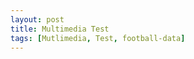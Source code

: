 ```yaml
---
layout: post
title: Multimedia Test
tags: [Mutlimedia, Test, football-data]
---
```


<script src="/js/jquery-1.11.2.min.js"></script>

<script>
    var competition_ids = ["424", "426", "427", "428", "430", "431", "432", "433", "434", "435", "436", "437", "438"]
    $.each(competition_ids, function(index, item) {
        $.ajax({
            headers: { 
                'X-Auth-Token': 'bf0513ea0ba6457fb4ae6d380cca8365', 
                'Access-Control-Allow-Origin': '*',
                'Access-Control-Allow-Credentials': 'true,
                'Access-Control-Allow-Methods': 'GET,HEAD,OPTIONS,POST,PUT',
                'Access-Control-Allow-Headers': 'Origin,Accept, X-Requested-With, Content-Type, Access-Control-Request-Method, Access-Control-Request-Headers'
            },
            url: '//api.football-data.org/v1/competitions/' + item + '/teams',
            dataType: 'json',
            type: 'GET',
        }).done(function(response) {
            console.log(response);
            $.ajax({
                headers: { 
                    'X-Auth-Token': 'bf0513ea0ba6457fb4ae6d380cca8365', 
                    'Access-Control-Allow-Origin': '*',
                    'Access-Control-Allow-Credentials': 'true,
                    'Access-Control-Allow-Methods': 'GET,HEAD,OPTIONS,POST,PUT',
                    'Access-Control-Allow-Headers': 'Origin,Accept, X-Requested-With, Content-Type, Access-Control-Request-Method, Access-Control-Request-Headers'
                },
                url: '//api.football-data.org/v1/competitions/' + item,
                dataType: 'json',
                type: 'GET',
            }).done(function(response) {
                $('.competitions').prepend('<h2>' + response.caption + '</h2>');
                $('.competitions').prepend('<div class="image_grid">');
                
            });
            $.each(response.teams, function(index, item) {
                $('.competitions').prepend(
                '<a href="' + response.teams[index].crestUrl + '"><figure><img src="' + response.teams[index].crestUrl + '"/><figcaption>' + response.teams[index].name + '</figcaption></figure></a>'
                );
            });
            $('.competitions').prepend('</div>');
        });
    });
</script>

<div id="competitions"></div>
